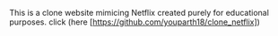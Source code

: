 This is a clone website mimicing Netflix created purely for educational purposes.
click (here [https://github.com/youparth18/clone_netflix])
